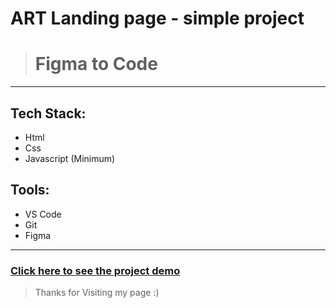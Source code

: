 # ART Landing page - simple project

> # Figma to Code

---

## Tech Stack:

- Html
- Css
- Javascript (Minimum)

## Tools:

- VS Code
- Git
- Figma

---

### [Click here to see the project demo](https://dipsundar.github.io/Figma-to-html-css-Art-Landing-page/)

> Thanks for Visiting my page :)
